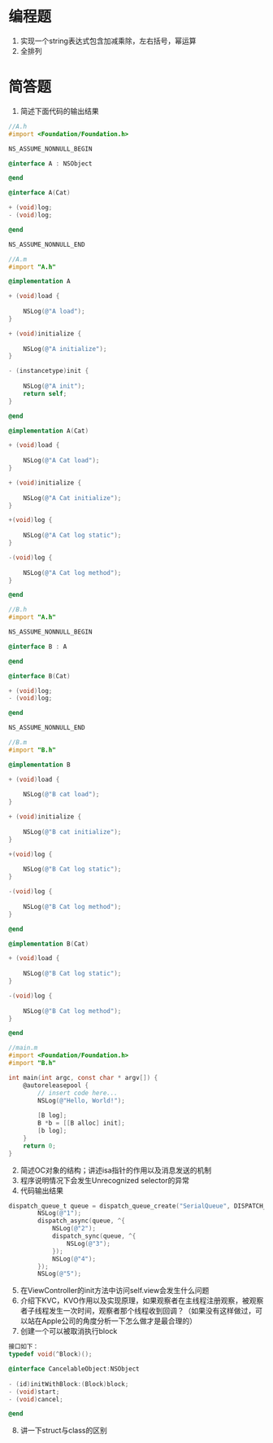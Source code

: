 # 编程题

1. 实现一个string表达式包含加减乘除，左右括号，幂运算
2. 全排列

# 简答题

1. 简述下面代码的输出结果

```objective-c
//A.h
#import <Foundation/Foundation.h>

NS_ASSUME_NONNULL_BEGIN

@interface A : NSObject

@end

@interface A(Cat)

+ (void)log;
- (void)log;

@end

NS_ASSUME_NONNULL_END

//A.m
#import "A.h"

@implementation A

+ (void)load {
    
    NSLog(@"A load");
}

+ (void)initialize {
    
    NSLog(@"A initialize");
}

- (instancetype)init {
    
    NSLog(@"A init");
    return self;
}

@end

@implementation A(Cat)

+ (void)load {
    
    NSLog(@"A Cat load");
}

+ (void)initialize {
    
    NSLog(@"A Cat initialize");
}

+(void)log {
    
    NSLog(@"A Cat log static");
}

-(void)log {
    
    NSLog(@"A Cat log method");
}

@end

//B.h
#import "A.h"

NS_ASSUME_NONNULL_BEGIN

@interface B : A

@end

@interface B(Cat)

+ (void)log;
- (void)log;

@end

NS_ASSUME_NONNULL_END

//B.m
#import "B.h"

@implementation B

+ (void)load {
    
    NSLog(@"B cat load");
}

+ (void)initialize {
    
    NSLog(@"B cat initialize");
}

+(void)log {
    
    NSLog(@"B Cat log static");
}

-(void)log {
    
    NSLog(@"B Cat log method");
}

@end

@implementation B(Cat)

+ (void)load {
    
    NSLog(@"B Cat log static");
}

-(void)log {
    
    NSLog(@"B Cat log method");
}

@end

//main.m
#import <Foundation/Foundation.h>
#import "B.h"

int main(int argc, const char * argv[]) {
    @autoreleasepool {
        // insert code here...
        NSLog(@"Hello, World!");
        
        [B log];
        B *b = [[B alloc] init];
        [b log];
    }
    return 0;
}
```

2. 简述OC对象的结构；讲述isa指针的作用以及消息发送的机制
3. 程序说明情况下会发生Unrecognized selector的异常
4. 代码输出结果

```objective-c
dispatch_queue_t queue = dispatch_queue_create("SerialQueue", DISPATCH_QUEUE_SERIAL);
        NSLog(@"1");
        dispatch_async(queue, ^{
            NSLog(@"2");
            dispatch_sync(queue, ^{
                NSLog(@"3");
            });
            NSLog(@"4");
        });
        NSLog(@"5");
```

5. 在ViewController的init方法中访问self.view会发生什么问题
6. 介绍下KVC，KVO作用以及实现原理，如果观察者在主线程注册观察，被观察者子线程发生一次时间，观察者那个线程收到回调？（如果没有这样做过，可以站在Apple公司的角度分析一下怎么做才是最合理的）
7. 创建一个可以被取消执行block

```objective-c
接口如下：
typedef void(^Block)();

@interface CancelableObject:NSObject
  
- (id)initWithBlock:(Block)block;
- (void)start;
- (void)cancel;

@end
```

8. 讲一下struct与class的区别